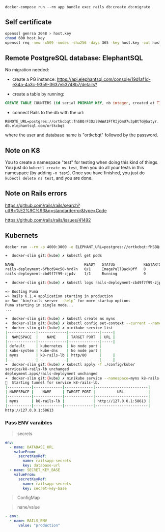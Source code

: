 `docker-compose run --rm app bundle exec rails db:create db:migrate`

## Self certificate

```sh
openssl genrsa 2048 > host.key
chmod 600 host.key
openssl req -new -x509 -nodes -sha256 -days 365 -key host.key -out host.cert
```

## Remote PostgreSQL database: ElephantSQL

No migration needed:

- create a PG instance:
  <https://api.elephantsql.com/console/19d1af1d-e34a-4a3c-9359-3637e53748b7/details?>

- create a table by running:

```sql
CREATE TABLE COUNTERS (id serial PRIMARY KEY, nb integer, created_at TIMESTAMP, updated_at TIMESTAMP);
```

- connect Rails to the db with the url:

`REMOTE_URL=postgres://ortkcbqt:fhSBQrF3Dzl9WWA1FfRIjQmU7u3pBtTd@batyr.db.elephantsql.com/ortkcbqt`

where the user and database name is "ortkcbqt" followed by the password.

## Note on K8

You to create a namespace "test" for testing when doing this kind of things. You just do `kubectl create ns test`, then you do all your tests in this namespace (by adding `-n test`). Once you have finished, you just do `kubectl delete ns test`, and you are done.

## Note on Rails errors

<https://github.com/rails/rails/search?utf8=%E2%9C%93&q=standarderror&type=Code>

<https://github.com/rails/rails/issues/41492>

## Kubernets

```sh
docker run --rm -p 4000:3000 -e ELEPHANT_URL=postgres://ortkcbqt:fhSBQrF3Dzl9WWA1FfRIjQmU7u3pBtTd@batyr.db.elephantsql.com/ortkcbqt -e RAILS_ENV=production -e NODE_ENV=production  ndrean/k8-rails:latest  bundle exec rails s -p 3000 -b 0.0.0.0
```

```sh
➜  docker-slim git:(kube) ✗ kubectl get pods

NAME                                READY   STATUS             RESTARTS   AGE
rails-deployment-6fbcd94c58-hrd7n   0/1     ImagePullBackOff   0          56m
rails-deployment-cbd9f7f99-zjp4v    1/1     Running            0          102m

➜  docker-slim git:(kube) ✗ kubectl logs rails-deployment-cbd9f7f99-zjp4v -f

=> Booting Puma
=> Rails 6.1.4 application starting in production
=> Run `bin/rails server --help` for more startup options
Puma starting in single mode...
...
```

```sh
➜  docker-slim git:(kube) ✗ kubectl create ns myns
➜  docker-slim git:(kube) ✗ kubectl config set-context --current --namespace=myns
➜  docker-slim git:(kube) ✗ minikube service list
|-------------|-------------|--------------|-----|
|  NAMESPACE  |    NAME     | TARGET PORT  | URL |
|-------------|-------------|--------------|-----|
| default     | kubernetes  | No node port |
| kube-system | kube-dns    | No node port |
| myns        | k8-rails-lb | http/80      |     |
|-------------|-------------|--------------|-----|
➜  docker-slim git:(kube) ✗ kubectl apply -f ./config/kube/
service/k8-rails-lb unchanged
deployment.apps/rails-deployment unchanged
➜  docker-slim git:(kube) ✗ minikube service --namespace=myns k8-rails-lb --url
🏃  Starting tunnel for service k8-rails-lb.
|-----------|-------------|-------------|------------------------|
| NAMESPACE |    NAME     | TARGET PORT |          URL           |
|-----------|-------------|-------------|------------------------|
| myns      | k8-rails-lb |             | http://127.0.0.1:58613 |
|-----------|-------------|-------------|------------------------|
http://127.0.0.1:58613
```

### Pass ENV varaibles

> secrets

```yml
env:
  - name: DATABASE_URL
    valueFrom:
      secretKeyRef:
        name: railsapp-secrets
        key: database-url
  - name: SECRET_KEY_BASE
    valueFrom:
      secretKeyRef:
        name: railsapp-secrets
        key: secret-key-base
```

> ConfigMap

> nane/value

```yml
- env:
  - name: RAILS_ENV
      value: "production"
```
